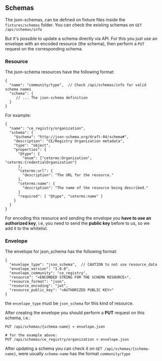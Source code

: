 ## Schemas

The json-schemas, can be defined on fixture files inside the `fixtures/schemas`
folder.
You can check the existing schemas on `GET /api/schemas/info`

But it's possible to update a schema directly via API.
For this you just use an envelope with an encoded resource (the schema),
then perform a `PUT` request on the corresponding schema.

### Resource

The json-schema resources have the following format:

```
{
  "name": "community/type",  // Check /api/schemas/info for valid schema names
  "schema": {
     // ... The json-schema definition
  }
}
```

For example:

```
{
  "name": "ce_registry/organization",
  "schema": {
    "$schema": "http://json-schema.org/draft-04/schema#",
    "description": "CE/Registry Organization metadata",
    "type": "object",
    "properties": {
      "@type": {
        "enum": ["ceterms:Organization", "ceterms:CredentialOrganization"]
      },
      "ceterms:url": {
        "description": "The URL for the resource."
      },
      "ceterms:name": {
        "description": "The name of the resource being described."
      }
      "required": [ "@type", "ceterms:name" ]
    }
  }
}
```

For encoding this resource and sending the envelope you **have to use an
authorized key**, i.e, you need to send the **public key** before to us, so we add it
to the whitelist.

### Envelope

The envelope for json_schema has the following format:

```
{
  "envelope_type": "json_schema",  // CAUTION to not use resource_data
  "envelope_version": "1.0.0",
  "envelope_community": "ce_registry",
  "resource": "<ENCONDED STRING FOR THE SCHEMA RESOURCE>",
  "resource_format": "json",
  "resource_encoding": "jwt",
  "resource_public_key": "<AUTHORIZED PUBLIC KEY>"
}
```

the `envelope_type` must be `json_schema` for this kind of resource.

After creating the envelope you should perform a **PUT** request on this schema,
i.e.:

```
PUT /api/schemas/{schema-name} < envelope.json

# for the example above:
PUT /api/schemas/ce_registry/organization < envelope.json
```

After updating a schema you can check it on `GET /api/schemas/{schema-name}`,
were usually `schema-name` has the format `community/type`
